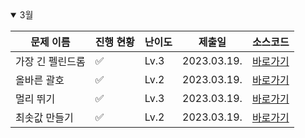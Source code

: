 <details open>
<summary>3월</summary>

| 문제 이름        | 진행 현황          | 난이도 | 제출일      | 소스코드                                      |
| ---------------- | ------------------ | ------ | ----------- | --------------------------------------------- |
| 가장 긴 펠린드롬 | :white_check_mark: | Lv.3   | 2023.03.19. | [바로가기](2024_03/가장%20긴%20펠린드롬.java) |
| 올바른 괄호      | :white_check_mark: | Lv.2   | 2023.03.19. | [바로가기](2024_03/올바른%20괄호.java)        |
| 멀리 뛰기        | :white_check_mark: | Lv.3   | 2023.03.19. | [바로가기](2024_03/멀리%20뛰기.java)          |
| 최솟값 만들기    | :white_check_mark: | Lv.2   | 2023.03.19. | [바로가기](2024_03/최솟값%20만들기.java)      |

</details>

<!-- :white_large_square: :white_check_mark: -->